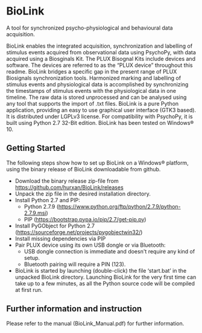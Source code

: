 # BioLink
A tool for synchronized psycho-physiological and behavioural data acquisition.

BioLink enables the integrated acquisition, synchronization and labelling of stimulus events acquired from
observational data using PsychoPy, with data acquired using a Biosginals Kit. The PLUX Bisognal Kits include devices
and software. The devices are referred to as the “PLUX device” throughout this readme. BioLink bridges a
specific gap in the present range of PLUX Biosignals synchronization tools. Harmonized marking and labelling
of stimulus events and physiological data is accomplished by synchronizing the timestamps of stimulus
events with the physiological data in one timeline. The raw data is stored unprocessed and can be analysed
using any tool that supports the import of .txt files.
BioLink is a pure Python application, providing an easy to use graphical user interface (GTK3 based). It is
distributed under LGPLv3 license.
For compatibility with PsychoPy, it is built using Python 2.7 32-Bit edition.
BioLink has been tested on Windows® 10.

## Getting Started
The following steps show how to set up BioLink on a Windows® platform, using the binary release of BioLink downloadable from github.
* Download the binary release zip-file from https://github.com/hurxan/BioLink/releases
* Unpack the zip file in the desired installation directory.
* Install Python 2.7 and PIP:
	* Python 2.7.9 (https://www.python.org/ftp/python/2.7.9/python-2.7.9.msi)
	* PIP (https://bootstrap.pypa.io/pip/2.7/get-pip.py)
* Install PyGObject for Python 2.7 (https://sourceforge.net/projects/pygobjectwin32/)
* Install missing dependencies via PIP
* Pair PLUX device using its own USB dongle or via Bluetooth:
	* USB dongle connection is immediate and doesn't require any kind of setup.
	* Bluetooth pairing will require a PIN (123).
* BioLink is started by launching (double-click) the file ‘start.bat’ in the unpacked BioLink directory.
Launching BioLink for the very first time can take up to a few minutes, as all the Python source code will be compiled at first run.

## Further information and instruction
Please refer to the manual (BioLink_Manual.pdf) for further information.